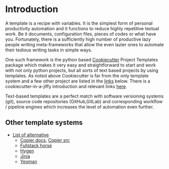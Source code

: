 # Introduction

A template is a recipe with variables. It is the simplest form of personal productivity
automation and it functions to reduce highly repetitive textual work. Be it documents,
configuration files, pieces of codes or what have you. Fortunately, there is a sufficiently
high number of productive lazy people writing meta-frameworks that allow the even lazier
ones to automate their tedious writing tasks in simple ways.

One such framework is the python based [Cookiecutter](https://cookiecutter.readthedocs.io/en/stable/)
Project Templates package which makes it very easy and straightforward to start and work with not only
python projects, but all sorts of text based projects by using templates. As noted above
Cookiecutter is far from the only template system and a few other project are listed in the
[links](#other-template-systems) below. There is a cookiecutter-in-a-jiffy introduction and relevant
links [here](howto.md).

Text-based templates are a perfect match with software versioning systems (git), source code repositories
(GitHub,GitLab) and corresponding workflow / pipeline engines which increases the level of automation even
further.

## Other template systems 


  * [List of alternative](https://alternativeto.net/software/cookiecutter/)
      - [Copier docs](https://copier.readthedocs.io/en/stable/), [Copier src](https://github.com/copier-org/copier)
      - [Fullstack horse](https://github.com/Ch3shireDev/full-stack-horse)
      - [Hygen](https://www.hygen.io/)
      - [Jinja](https://jinja.palletsprojects.com/)
      - [Yeoman](https://yeoman.io/)
